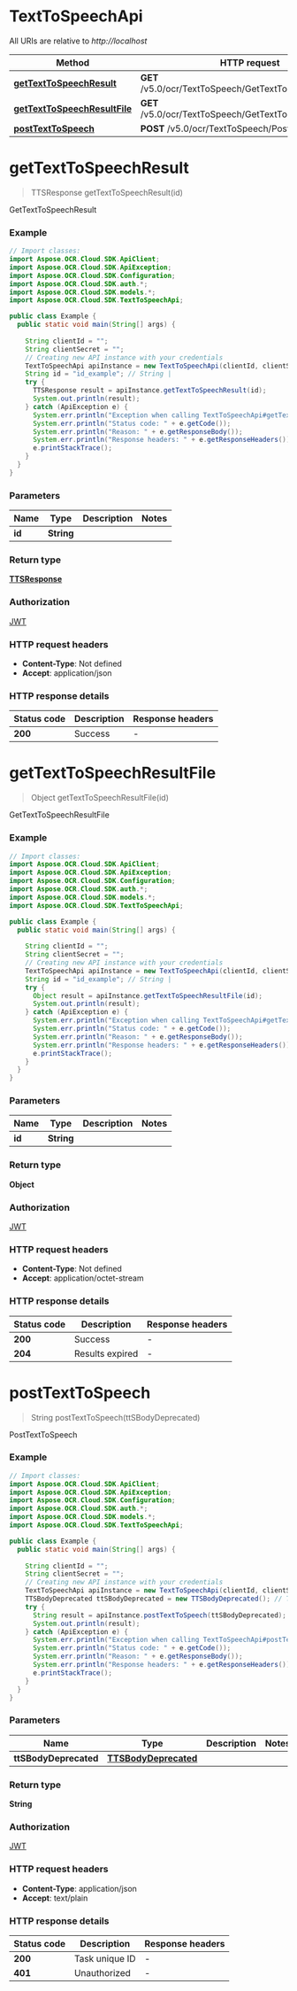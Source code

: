 # TextToSpeechApi

All URIs are relative to *http://localhost*

| Method | HTTP request | Description |
|------------- | ------------- | -------------|
| [**getTextToSpeechResult**](TextToSpeechApi.md#getTextToSpeechResult) | **GET** /v5.0/ocr/TextToSpeech/GetTextToSpeechResult | GetTextToSpeechResult |
| [**getTextToSpeechResultFile**](TextToSpeechApi.md#getTextToSpeechResultFile) | **GET** /v5.0/ocr/TextToSpeech/GetTextToSpeechResultFile | GetTextToSpeechResultFile |
| [**postTextToSpeech**](TextToSpeechApi.md#postTextToSpeech) | **POST** /v5.0/ocr/TextToSpeech/PostTextToSpeech | PostTextToSpeech |


<a name="getTextToSpeechResult"></a>
# **getTextToSpeechResult**
> TTSResponse getTextToSpeechResult(id)

GetTextToSpeechResult

### Example
```java
// Import classes:
import Aspose.OCR.Cloud.SDK.ApiClient;
import Aspose.OCR.Cloud.SDK.ApiException;
import Aspose.OCR.Cloud.SDK.Configuration;
import Aspose.OCR.Cloud.SDK.auth.*;
import Aspose.OCR.Cloud.SDK.models.*;
import Aspose.OCR.Cloud.SDK.TextToSpeechApi;

public class Example {
  public static void main(String[] args) {
    
    String clientId = "";
    String clientSecret = "";
    // Creating new API instance with your credentials
    TextToSpeechApi apiInstance = new TextToSpeechApi(clientId, clientSecret);
    String id = "id_example"; // String | 
    try {
      TTSResponse result = apiInstance.getTextToSpeechResult(id);
      System.out.println(result);
    } catch (ApiException e) {
      System.err.println("Exception when calling TextToSpeechApi#getTextToSpeechResult");
      System.err.println("Status code: " + e.getCode());
      System.err.println("Reason: " + e.getResponseBody());
      System.err.println("Response headers: " + e.getResponseHeaders());
      e.printStackTrace();
    }
  }
}
```

### Parameters

| Name | Type | Description  | Notes |
|------------- | ------------- | ------------- | -------------|
| **id** | **String**|  | |

### Return type

[**TTSResponse**](TTSResponse.md)

### Authorization

[JWT](../README.md#JWT)

### HTTP request headers

 - **Content-Type**: Not defined
 - **Accept**: application/json

### HTTP response details
| Status code | Description | Response headers |
|-------------|-------------|------------------|
| **200** | Success |  -  |

<a name="getTextToSpeechResultFile"></a>
# **getTextToSpeechResultFile**
> Object getTextToSpeechResultFile(id)

GetTextToSpeechResultFile

### Example
```java
// Import classes:
import Aspose.OCR.Cloud.SDK.ApiClient;
import Aspose.OCR.Cloud.SDK.ApiException;
import Aspose.OCR.Cloud.SDK.Configuration;
import Aspose.OCR.Cloud.SDK.auth.*;
import Aspose.OCR.Cloud.SDK.models.*;
import Aspose.OCR.Cloud.SDK.TextToSpeechApi;

public class Example {
  public static void main(String[] args) {
    
    String clientId = "";
    String clientSecret = "";
    // Creating new API instance with your credentials
    TextToSpeechApi apiInstance = new TextToSpeechApi(clientId, clientSecret);
    String id = "id_example"; // String | 
    try {
      Object result = apiInstance.getTextToSpeechResultFile(id);
      System.out.println(result);
    } catch (ApiException e) {
      System.err.println("Exception when calling TextToSpeechApi#getTextToSpeechResultFile");
      System.err.println("Status code: " + e.getCode());
      System.err.println("Reason: " + e.getResponseBody());
      System.err.println("Response headers: " + e.getResponseHeaders());
      e.printStackTrace();
    }
  }
}
```

### Parameters

| Name | Type | Description  | Notes |
|------------- | ------------- | ------------- | -------------|
| **id** | **String**|  | |

### Return type

**Object**

### Authorization

[JWT](../README.md#JWT)

### HTTP request headers

 - **Content-Type**: Not defined
 - **Accept**: application/octet-stream

### HTTP response details
| Status code | Description | Response headers |
|-------------|-------------|------------------|
| **200** | Success |  -  |
| **204** | Results expired |  -  |

<a name="postTextToSpeech"></a>
# **postTextToSpeech**
> String postTextToSpeech(ttSBodyDeprecated)

PostTextToSpeech

### Example
```java
// Import classes:
import Aspose.OCR.Cloud.SDK.ApiClient;
import Aspose.OCR.Cloud.SDK.ApiException;
import Aspose.OCR.Cloud.SDK.Configuration;
import Aspose.OCR.Cloud.SDK.auth.*;
import Aspose.OCR.Cloud.SDK.models.*;
import Aspose.OCR.Cloud.SDK.TextToSpeechApi;

public class Example {
  public static void main(String[] args) {
    
    String clientId = "";
    String clientSecret = "";
    // Creating new API instance with your credentials
    TextToSpeechApi apiInstance = new TextToSpeechApi(clientId, clientSecret);
    TTSBodyDeprecated ttSBodyDeprecated = new TTSBodyDeprecated(); // TTSBodyDeprecated | 
    try {
      String result = apiInstance.postTextToSpeech(ttSBodyDeprecated);
      System.out.println(result);
    } catch (ApiException e) {
      System.err.println("Exception when calling TextToSpeechApi#postTextToSpeech");
      System.err.println("Status code: " + e.getCode());
      System.err.println("Reason: " + e.getResponseBody());
      System.err.println("Response headers: " + e.getResponseHeaders());
      e.printStackTrace();
    }
  }
}
```

### Parameters

| Name | Type | Description  | Notes |
|------------- | ------------- | ------------- | -------------|
| **ttSBodyDeprecated** | [**TTSBodyDeprecated**](TTSBodyDeprecated.md)|  | |

### Return type

**String**

### Authorization

[JWT](../README.md#JWT)

### HTTP request headers

 - **Content-Type**: application/json
 - **Accept**: text/plain

### HTTP response details
| Status code | Description | Response headers |
|-------------|-------------|------------------|
| **200** | Task unique ID |  -  |
| **401** | Unauthorized |  -  |

